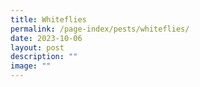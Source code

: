 ```yaml
---
title: Whiteflies
permalink: /page-index/pests/whiteflies/
date: 2023-10-06
layout: post
description: ""
image: ""
---
```

